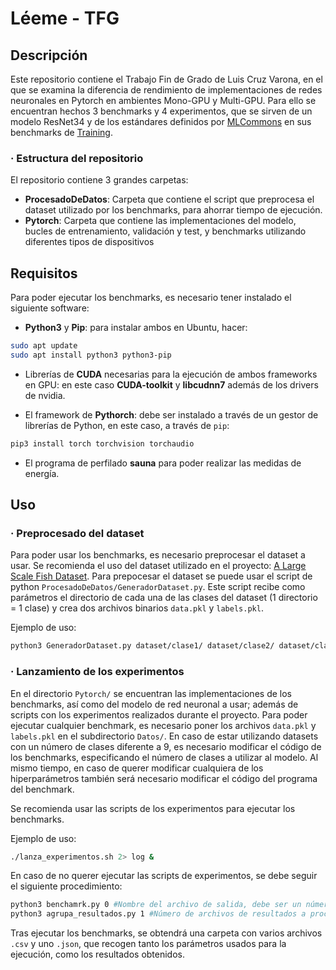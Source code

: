 # Léeme - TFG



## Descripción

Este repositorio contiene el Trabajo Fin de Grado de Luis Cruz Varona, en el que se examina la diferencia de rendimiento de implementaciones de redes neuronales en Pytorch en ambientes Mono-GPU y Multi-GPU. Para ello se encuentran hechos 3 benchmarks y 4 experimentos, que se sirven de un modelo ResNet34 y de los estándares definidos por [MLCommons](https://mlcommons.org/en/) en sus benchmarks de [Training](https://mlcommons.org/en/training-normal-07/).

### · Estructura del repositorio

El repositorio contiene 3 grandes carpetas:

- __ProcesadoDeDatos__: Carpeta que contiene el script que preprocesa el dataset utilizado por los benchmarks, para ahorrar tiempo de ejecución.
- __Pytorch__: Carpeta que contiene las implementaciones del modelo, bucles de entrenamiento, validación y test, y benchmarks utilizando diferentes tipos de dispositivos



## Requisitos

Para poder ejecutar los benchmarks, es necesario tener instalado el siguiente software:

-  __Python3__ y __Pip__: para instalar ambos en Ubuntu, hacer:

``` bash
sudo apt update
sudo apt install python3 python3-pip
```

- Librerías de __CUDA__ necesarias para la ejecución de ambos frameworks en GPU: en este caso __CUDA-toolkit__ y __libcudnn7__ además de los drivers de nvidia.


- El framework de __Pythorch__: debe ser instalado a través de un gestor de librerías de Python, en este caso, a través de `pip`:

```bash
pip3 install torch torchvision torchaudio
```
- El programa de perfilado __sauna__ para poder realizar las medidas de energía.





 ## Uso

### · Preprocesado del dataset

Para poder usar los benchmarks, es necesario preprocesar el dataset a usar. Se recomienda el uso del dataset utilizado en el proyecto: [A Large Scale Fish Dataset](https://www.kaggle.com/crowww/a-large-scale-fish-dataset). Para prepocesar el dataset se puede usar el script de python `ProcesadoDeDatos/GeneradorDataset.py`. Este script recibe como parámetros el directorio de cada una de las clases del dataset (1 directorio = 1 clase) y crea dos archivos binarios `data.pkl` y `labels.pkl`.

Ejemplo de uso:

```bash
python3 GeneradorDataset.py dataset/clase1/ dataset/clase2/ dataset/clase3/
```



### · Lanzamiento de los experimentos

En el directorio `Pytorch/` se encuentran las implementaciones de los benchmarks, así como del modelo de red neuronal a usar; además de scripts con los experimentos realizados durante el proyecto. Para poder ejecutar cualquier benchmark, es necesario poner los archivos `data.pkl` y `labels.pkl` en el subdirectorio `Datos/`. En caso de estar utilizando datasets con un número de clases diferente a 9, es necesario modificar el  código de los benchmarks, especificando el número de clases a utilizar al modelo. Al mismo tiempo, en caso de querer modificar cualquiera de los hiperparámetros también será necesario modificar el código del programa del benchmark.

Se recomienda usar las scripts de los experimentos para ejecutar los benchmarks.

Ejemplo de uso:

```bash
./lanza_experimentos.sh 2> log &
```

En caso de no querer ejecutar las scripts de experimentos, se debe seguir el siguiente procedimiento:

```bash
python3 benchamrk.py 0 #Nombre del archivo de salida, debe ser un número
python3 agrupa_resultados.py 1 #Número de archivos de resultados a procesar
```

Tras ejecutar los benchmarks, se obtendrá una carpeta con varios archivos `.csv` y uno `.json`, que recogen tanto los parámetros usados para la ejecución, como los resultados obtenidos.
